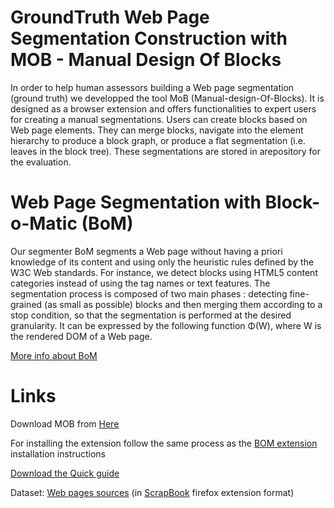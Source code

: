 # GroundTruth Web Page Segmentation Construction with MOB - Manual Design Of Blocks

In order to help human assessors building a Web page segmentation (ground truth) we developped the tool MoB (Manual-design-Of-Blocks). 
It is designed as a browser extension and offers functionalities to expert users for creating a manual segmentations.
Users can create blocks based on Web page elements. They can merge blocks, navigate into the element hierarchy to produce a block graph, or produce a flat segmentation (i.e. leaves in the block tree). These segmentations are stored in arepository for the evaluation.

# Web Page Segmentation with Block-o-Matic (BoM)

Our segmenter BoM segments a Web page without having a priori knowledge of its content and using only the heuristic rules defined by the W3C Web standards. For instance, we detect blocks using HTML5 content categories instead of using the tag names or text features.
The segmentation process is composed of two main phases : detecting fine-grained (as small as possible) blocks and then merging them according to a stop condition, so that the segmentation is performed at the desired granularity. It can be expressed by the following function Φ(W), where W is the rendered DOM of a Web page.

<a href ="http://bom.ciens.ucv.ve/">More info about BoM</a>

# Links

Download MOB from <a href='http://bom.ciens.ucv.ve/about/mob'>Here</a>

For installing the extension follow the same process as the <a href='http://bom.ciens.ucv.ve/bom-demo-installation-instructions/'>BOM extension</a> installation instructions

<a href='http://bom.ciens.ucv.ve/old_site/MOB/MOB-quickguide.pdf'>Download the Quick guide</a>

Dataset: <a href='http://bom.ciens.ucv.ve/evaluation/dataset-info/'>Web pages sources</a> (in <a href='https://addons.mozilla.org/en-US/firefox/addon/scrapbook/'>ScrapBook</a> firefox extension format)
